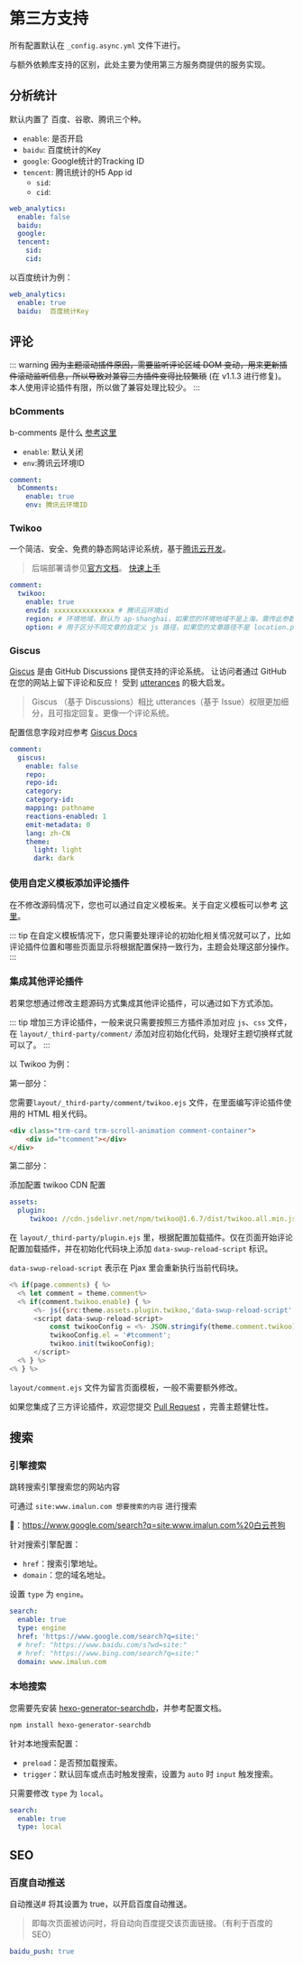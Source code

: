 # 第三方支持

所有配置默认在 `_config.async.yml` 文件下进行。

与额外依赖库支持的区别，此处主要为使用第三方服务商提供的服务实现。

## 分析统计
默认内置了 百度、谷歌、腾讯三个种。

- `enable`: 是否开启
- `baidu`: 百度统计的Key
- `google`: Google统计的Tracking ID
- `tencent`: 腾讯统计的H5 App id
    - `sid`:
    - `cid`:

``` yaml
web_analytics:  
  enable: false
  baidu:   
  google:  
  tencent: 
    sid:
    cid:
```
以百度统计为例：
``` yaml
web_analytics:  
  enable: true
  baidu:  百度统计Key
```

## 评论
::: warning
~~因为主题滚动插件原因，需要监听评论区域 DOM 变动，用来更新插件滚动监听信息，所以导致对兼容三方插件变得比较繁琐~~ (在 v1.1.3 进行修复)。本人使用评论插件有限，所以做了兼容处理比较少。
:::
### bComments
b-comments 是什么 [参考这里](https://github.com/MaLuns/bcommentjs)

- `enable`: 默认关闭
- `env`:腾讯云环境ID 

```yaml
comment:
  bComments:
    enable: true
    env: 腾讯云环境ID
```

### Twikoo

一个简洁、安全、免费的静态网站评论系统，基于[腾讯云开发](https://curl.qcloud.com/KnnJtUom)。

> 后端部署请参见[官方文档](https://twikoo.js.org/)。
> [快速上手](https://twikoo.js.org/quick-start.html)

```yaml
comment:
  twikoo:
    enable: true
    envId: xxxxxxxxxxxxxxx # 腾讯云环境id
    region: # 环境地域，默认为 ap-shanghai，如果您的环境地域不是上海，需传此参数
    option: # 用于区分不同文章的自定义 js 路径，如果您的文章路径不是 location.pathname，需传此参数
```


### Giscus

[Giscus](https://github.com/laymonage/giscus) 是由 GitHub Discussions 提供支持的评论系统。
让访问者通过 GitHub 在您的网站上留下评论和反应！
受到 [utterances](https://utteranc.es/) 的极大启发。

> Giscus （基于 Discussions）相比 utterances（基于 Issue）权限更加细分，且可指定回复。更像一个评论系统。

配置信息字段对应参考 [Giscus Docs](https://giscus.app/zh-CN)

```yaml
comment:
  giscus:
    enable: false
    repo:
    repo-id:
    category:
    category-id:
    mapping: pathname
    reactions-enabled: 1
    emit-metadata: 0
    lang: zh-CN
    theme: 
      light: light
      dark: dark
```

### 使用自定义模板添加评论插件

在不修改源码情况下，您也可以通过自定义模板来。关于自定义模板可以参考 [这里](/guide/config.html#%E8%87%AA%E5%AE%9A%E4%B9%89%E6%A8%A1%E6%9D%BF-layout)。

::: tip
在自定义模板情况下，您只需要处理评论的初始化相关情况就可以了，比如评论插件位置和哪些页面显示将根据配置保持一致行为，主题会处理这部分操作。
:::

### 集成其他评论插件

若果您想通过修改主题源码方式集成其他评论插件，可以通过如下方式添加。

::: tip
增加三方评论插件，一般来说只需要按照三方插件添加对应 `js`、`css` 文件，在 `layout/_third-party/comment/` 添加对应初始化代码，处理好主题切换样式就可以了。
:::

以 Twikoo 为例：

第一部分：

您需要`layout/_third-party/comment/twikoo.ejs` 文件，在里面编写评论插件使用的 HTML 相关代码。

``` html 
<div class="trm-card trm-scroll-animation comment-container">
    <div id="tcomment"></div>
</div>
```

第二部分：

添加配置 twikoo CDN 配置

```yaml
assets:
  plugin:
     twikoo: //cdn.jsdelivr.net/npm/twikoo@1.6.7/dist/twikoo.all.min.js
```
在 `layout/_third-party/plugin.ejs` 里，根据配置加载插件。仅在页面开始评论配置加载插件，并在初始化代码块上添加 `data-swup-reload-script` 标识。

`data-swup-reload-script` 表示在 Pjax 里会重新执行当前代码块。

``` js
<% if(page.comments) { %>
  <% let comment = theme.comment%>
  <% if(comment.twikoo.enable) { %>
      <%- js({src:theme.assets.plugin.twikoo,'data-swup-reload-script': true}) %>
      <script data-swup-reload-script>
          const twikooConfig = <%- JSON.stringify(theme.comment.twikoo) %>;
          twikooConfig.el = '#tcomment';
          twikoo.init(twikooConfig);
      </script>
  <% } %>
<% } %>
```

`layout/comment.ejs` 文件为留言页面模板，一般不需要额外修改。

如果您集成了三方评论插件，欢迎您提交 [Pull Request](https://github.com/MaLuns/hexo-theme-async/pulls) ，完善主题健壮性。

## 搜索

### 引擎搜索

跳转搜索引擎搜索您的网站内容

可通过 `site:www.imalun.com 想要搜索的内容` 进行搜索

🌰：<https://www.google.com/search?q=site:www.imalun.com%20白云苍狗>

针对搜索引擎配置：
- `href`：搜索引擎地址。
- `domain`：您的域名地址。

设置 `type` 为 `engine`。
```yaml {3}
search:
  enable: true
  type: engine
  href: 'https://www.google.com/search?q=site:'
  # href: "https://www.baidu.com/s?wd=site:"
  # href: "https://www.bing.com/search?q=site:"
  domain: www.imalun.com
```

### 本地搜索

您需要先安装 [hexo-generator-searchdb](https://github.com/next-theme/hexo-generator-searchdb)，并参考配置文档。

```bash
npm install hexo-generator-searchdb
```

针对本地搜索配置：
- `preload`：是否预加载搜索。
- `trigger`：默认回车或点击时触发搜索，设置为 `auto` 时 `input` 触发搜索。

只需要修改 `type` 为 `local`。

```yaml {3}
search:
  enable: true
  type: local
```

## SEO

### 百度自动推送

自动推送#
将其设置为 true，以开启百度自动推送。

> 即每次页面被访问时，将自动向百度提交该页面链接。（有利于百度的 SEO）

``` yaml
baidu_push: true
```